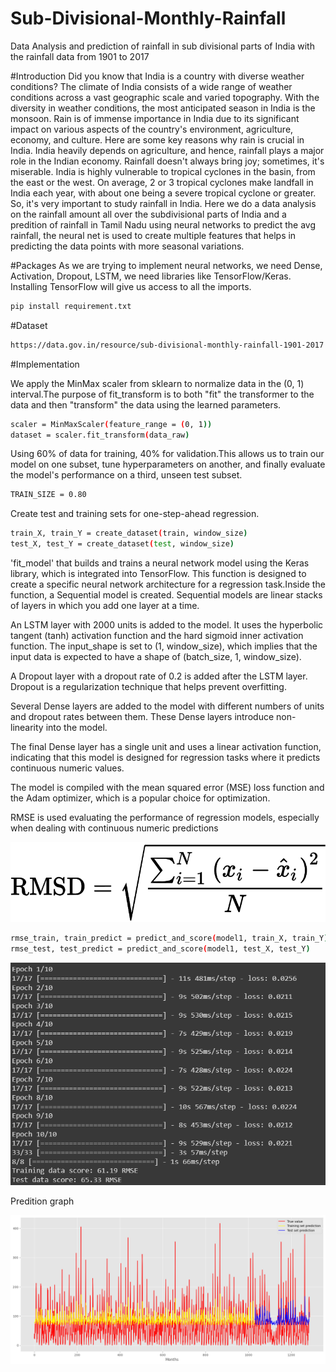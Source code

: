 # Sub-Divisional-Monthly-Rainfall
Data Analysis and prediction of rainfall in sub divisional parts of India with the rainfall data from 1901 to 2017

#Introduction
Did you know that India is a country with diverse weather conditions? The climate of India consists of a wide range of weather conditions across a vast geographic scale and varied topography. With the diversity in weather conditions, the most anticipated season in India is the monsoon. Rain is of immense importance in India due to its significant impact on various aspects of the country's environment, agriculture, economy, and culture. Here are some key reasons why rain is crucial in India. India heavily depends on agriculture, and hence, rainfall plays a major role in the Indian economy. Rainfall doesn't always bring joy; sometimes, it's miserable. India is highly vulnerable to tropical cyclones in the basin, from the east or the west. On average, 2 or 3 tropical cyclones make landfall in India each year, with about one being a severe tropical cyclone or greater. So, it's very important to study rainfall in India. Here we do a data analysis on the rainfall amount all over the subdivisional parts of India and a predition of rainfall in Tamil Nadu using neural networks to predict the avg rainfall, the neural net is used to create multiple features that helps in predicting the data points with more seasonal variations.

#Packages
As we are trying to implement neural networks, we need Dense, Activation, Dropout, LSTM, we need libraries like TensorFlow/Keras. Installing TensorFlow will give us access to all the imports.

```bash
pip install requirement.txt
```

#Dataset
```bash
https://data.gov.in/resource/sub-divisional-monthly-rainfall-1901-2017
```

#Implementation

We apply the MinMax scaler from sklearn to normalize data in the (0, 1) interval.The purpose of fit_transform is to both "fit" the transformer to the data and then "transform" the data using the learned parameters.

```bash
scaler = MinMaxScaler(feature_range = (0, 1))
dataset = scaler.fit_transform(data_raw)
```

Using 60% of data for training, 40% for validation.This allows us to train our model on one subset, tune hyperparameters on another, and finally evaluate the model's performance on a third, unseen test subset.

```bash
TRAIN_SIZE = 0.80
```

Create test and training sets for one-step-ahead regression.

```bash
train_X, train_Y = create_dataset(train, window_size)
test_X, test_Y = create_dataset(test, window_size)
```

'fit_model' that builds and trains a neural network model using the Keras library, which is integrated into TensorFlow. This function is designed to create a specific neural network architecture for a regression task.Inside the function, a Sequential model is created. Sequential models are linear stacks of layers in which you add one layer at a time.

An LSTM layer with 2000 units is added to the model. It uses the hyperbolic tangent (tanh) activation function and the hard sigmoid inner activation function. The input_shape is set to (1, window_size), which implies that the input data is expected to have a shape of (batch_size, 1, window_size).

A Dropout layer with a dropout rate of 0.2 is added after the LSTM layer. Dropout is a regularization technique that helps prevent overfitting.

Several Dense layers are added to the model with different numbers of units and dropout rates between them. These Dense layers introduce non-linearity into the model.

The final Dense layer has a single unit and uses a linear activation function, indicating that this model is designed for regression tasks where it predicts continuous numeric values.

The model is compiled with the mean squared error (MSE) loss function and the Adam optimizer, which is a popular choice for optimization.

RMSE is used evaluating the performance of regression models, especially when dealing with continuous numeric predictions

![alt text](https://github.com/Amrithya/Sub-Divisional-Monthly-Rainfall/blob/main/images/root_mean_square_deviation.svg)

```bash
rmse_train, train_predict = predict_and_score(model1, train_X, train_Y)
rmse_test, test_predict = predict_and_score(model1, test_X, test_Y)
```

![alt text](https://github.com/Amrithya/Sub-Divisional-Monthly-Rainfall/blob/main/images/rmse.png)

Predition graph

![alt text](https://github.com/Amrithya/Sub-Divisional-Monthly-Rainfall/blob/main/images/download.png)
